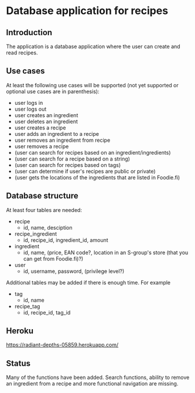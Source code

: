 # Database application for recipes

## Introduction

The application is a database application where the user can create and read recipes. 

## Use cases

At least the following use cases will be supported (not yet supported or optional use cases are in parenthesis):

- user logs in
- user logs out
- user creates an ingredient
- user deletes an ingredient
- user creates a recipe
- user adds an ingredient to a recipe
- user removes an ingredient from recipe
- user removes a recipe
- (user can search for recipes based on an ingredient/ingredients)
- (user can search for a recipe based on a string)
- (user can search for recipes based on tags)
- (user can determine if user's recipes are public or private)
- (user gets the locations of the ingredients that are listed in Foodie.fi)


## Database structure

At least four tables are needed:

- recipe
  - id, name, desciption
- recipe_ingredient
  - id, recipe_id, ingredient_id, amount
- ingredient
  - id, name, (price, EAN code?, location in an S-group's store (that you can get from Foodie.fi)?)
- user
  - id, username, password, (privilege level?)

Additional tables may be added if there is enough time. For example

- tag
  - id, name
- recipe_tag
  - id, recipe_id, tag_id

## Heroku

https://radiant-depths-05859.herokuapp.com/

## Status

Many of the functions have been added. Search functions, ability to remove an ingredient from a recipe and more functional navigation are missing.
